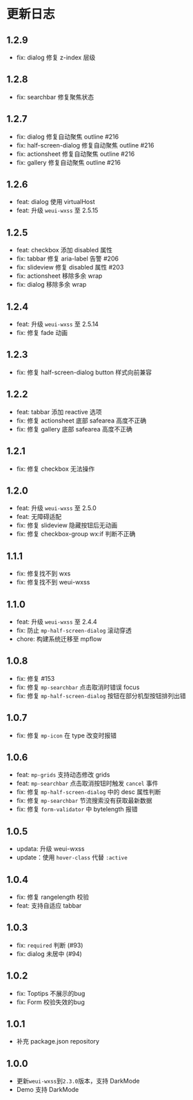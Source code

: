 # 更新日志

## 1.2.9

- fix: dialog 修复 z-index 层级

## 1.2.8

- fix: searchbar 修复聚焦状态

## 1.2.7

- fix: dialog 修复自动聚焦 outline #216
- fix: half-screen-dialog 修复自动聚焦 outline #216
- fix: actionsheet 修复自动聚焦 outline #216
- fix: gallery 修复自动聚焦 outline #216

## 1.2.6

- feat: dialog 使用 virtualHost
- feat: 升级 `weui-wxss` 至 2.5.15

## 1.2.5

- feat: checkbox 添加 disabled 属性
- fix: tabbar 修复 aria-label 告警 #206
- fix: slideview 修复 disabled 属性 #203
- fix: actionsheet 移除多余 wrap
- fix: dialog 移除多余 wrap

## 1.2.4

- feat: 升级 `weui-wxss` 至 2.5.14
- fix: 修复 fade 动画

## 1.2.3

- fix: 修复 half-screen-dialog button 样式向前兼容

## 1.2.2

- feat: tabbar 添加 reactive 选项
- fix: 修复 actionsheet 底部 safearea 高度不正确
- fix: 修复 gallery 底部 safearea 高度不正确
## 1.2.1

- fix: 修复 checkbox 无法操作

## 1.2.0

- feat: 升级 `weui-wxss` 至 2.5.0
- feat: 无障碍适配
- fix: 修复 slideview 隐藏按钮后无动画
- fix: 修复 checkbox-group wx:if 判断不正确
## 1.1.1

- fix: 修复找不到 wxs
- fix: 修复找不到 weui-wxss

## 1.1.0

- feat: 升级 `weui-wxss` 至 2.4.4
- fix: 防止 `mp-half-screen-dialog` 滚动穿透
- chore: 构建系统迁移至 mpflow

## 1.0.8

- fix: 修复 #153
- fix: 修复 `mp-searchbar` 点击取消时错误 focus
- fix: 修复 `mp-half-screen-dialog` 按钮在部分机型按钮排列出错

## 1.0.7

- fix: 修复 `mp-icon` 在 type 改变时报错

## 1.0.6

- feat: `mp-grids` 支持动态修改 grids
- feat: `mp-searchbar` 点击取消按钮时触发 `cancel` 事件
- fix: 修复 `mp-half-screen-dialog` 中的 desc 属性判断
- fix: 修复 `mp-searchbar` 节流搜索没有获取最新数据
- fix: 修复 `form-validator` 中 bytelength 报错

## 1.0.5

- updata: 升级 weui-wxss
- update：使用 `hover-class` 代替 `:active`

## 1.0.4

- fix: 修复 rangelength 校验
- feat: 支持自适应 tabbar

## 1.0.3

- fix: `required` 判断 (#93)
- fix: dialog 未居中 (#94)

## 1.0.2

- fix: Toptips 不展示的bug
- fix: Form 校验失效的bug

## 1.0.1

- 补充 package.json repository

## 1.0.0

- 更新`weui-wxss`到`2.3.0`版本，支持 DarkMode
- Demo 支持 DarkMode